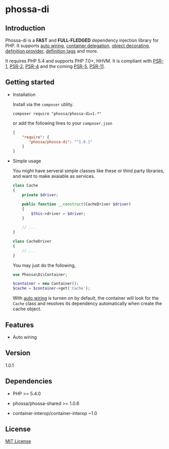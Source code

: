 # phossa-di

Introduction
---

Phossa-di is a **FAST** and **FULL-FLEDGED** dependency injection library for
PHP. It supports [auto wiring](#auto), [container delegation](#delegate),
[object decorating](#decorate), [definition provider](#provider),
[definition tags](#tag) and more.

It requires PHP 5.4 and supports PHP 7.0+, HHVM. It is compliant with
[PSR-1][PSR-1], [PSR-2][PSR-2], [PSR-4][PSR-4] and the coming [PSR-5][PSR-5],
[PSR-11][PSR-11].

[PSR-1]: http://www.php-fig.org/psr/psr-1/ "PSR-1: Basic Coding Standard"
[PSR-2]: http://www.php-fig.org/psr/psr-2/ "PSR-2: Coding Style Guide"
[PSR-4]: http://www.php-fig.org/psr/psr-4/ "PSR-4: Autoloader"
[PSR-5]: https://github.com/phpDocumentor/fig-standards/blob/master/proposed/phpdoc.md "PSR-5: PHPDoc"
[PSR-11]: https://github.com/container-interop/fig-standards/blob/master/proposed/container.md "Container interface"

Getting started
---

- Installation

  Install via the `composer` utility.

    ```
    composer require "phossa/phossa-di=1.*"
    ```

  or add the following lines to your `composer.json`

    ```json
    {
        "require": {
           "phossa/phossa-di": "^1.0.1"
        }
    }
    ```

- Simple usage

  You might have serveral simple classes like these or third party libraries, and
  want to make avaiable as services.

    ```php
    class Cache
    {
        private $driver;

        public function __construct(CacheDriver $driver)
        {
            $this->driver = $driver;
        }

        // ...
    }
    ```

    ```php
    class CacheDriver
    {
        // ...
    }
    ```

  You may just do the following,

    ```php
    use Phossa\Di\Container;

    $container = new Container();
    $cache = $container->get('Cache');
    ```

  With [auto wiring]((#auto)) is turnen on by default, the container will look
  for the `Cache` class and resolves its dependency automatically when create
  the cache object.

Features
---

- <a name="auto"></a>Auto wiring

Version
---

1.0.1

Dependencies
---

- PHP >= 5.4.0

- phossa/phossa-shared >= 1.0.6

- container-interop/container-interop ~1.0

License
---

[MIT License](http://spdx.org/licenses/MIT)
